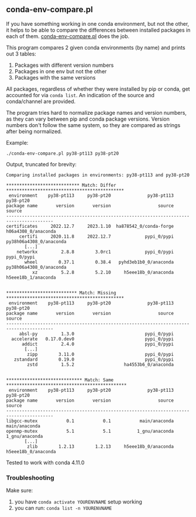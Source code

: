 ## conda-env-compare.pl

If you have something working in one conda environment, but not the other, it helps to be able to compare the differences between installed packages in each of them. [conda-env-compare.pl](conda-env-compare.pl) does the job.

This program compares 2 given conda environments (by name) and prints out 3 tables:
1. Packages with different version numbers
2. Packages in one env but not the other
3. Packages with the same versions

All packages, regardless of whether they were installed by pip or conda, get accounted for via `conda list`. An indication of the source and conda/channel are provided.

The program tries hard to normalize package names and version numbers, as they can vary between pip and conda package versions. Version numbers don't follow the same system, so they are compared as strings after being normalized.

Example:

```
./conda-env-compare.pl py38-pt113 py38-pt20
```

Output, truncated for brevity:
```
Comparing installed packages in environments: py38-pt113 and py38-pt20

**************************** Match: Differ *********************************************
 environment    py38-pt113     py38-pt20              py38-pt113               py38-pt20
package name       version       version                  source                  source
----------------------------------------------------------------------------------------
certificates     2022.12.7     2023.1.10  ha878542_0/conda-forge     h06a4308_0/anaconda
     certifi     2020.11.8     2022.12.7             pypi_0/pypi py38h06a4308_0/anaconda
       [...]
    networkx         2.8.8        3.0rc1             pypi_0/pypi             pypi_0/pypi
       wheel        0.37.1        0.38.4   pyhd3eb1b0_0/anaconda py38h06a4308_0/anaconda
          xz         5.2.8        5.2.10     h5eee18b_0/anaconda     h5eee18b_1/anaconda


*************************** Match: Missing *********************************************
 environment    py38-pt113     py38-pt20              py38-pt113               py38-pt20
package name       version       version                  source                  source
----------------------------------------------------------------------------------------
     absl-py         1.3.0                           pypi_0/pypi
  accelerate   0.17.0.dev0                           pypi_0/pypi
      addict         2.4.0                           pypi_0/pypi
       [...]
        zipp        3.11.0                           pypi_0/pypi
   zstandard        0.19.0                           pypi_0/pypi
        zstd         1.5.2                   ha4553b6_0/anaconda


***************************** Match: Same **********************************************
 environment    py38-pt113     py38-pt20              py38-pt113               py38-pt20
package name       version       version                  source                  source
----------------------------------------------------------------------------------------
libgcc-mutex           0.1           0.1           main/anaconda           main/anaconda
openmp-mutex           5.1           5.1          1_gnu/anaconda          1_gnu/anaconda
       [...]
        zlib        1.2.13        1.2.13     h5eee18b_0/anaconda     h5eee18b_0/anaconda

```

Tested to work with conda 4.11.0

### Troubleshooting

Make sure:
1. you have `conda activate YOURENVNAME` setup working
2. you can run: `conda list -n YOURENVNAME`
